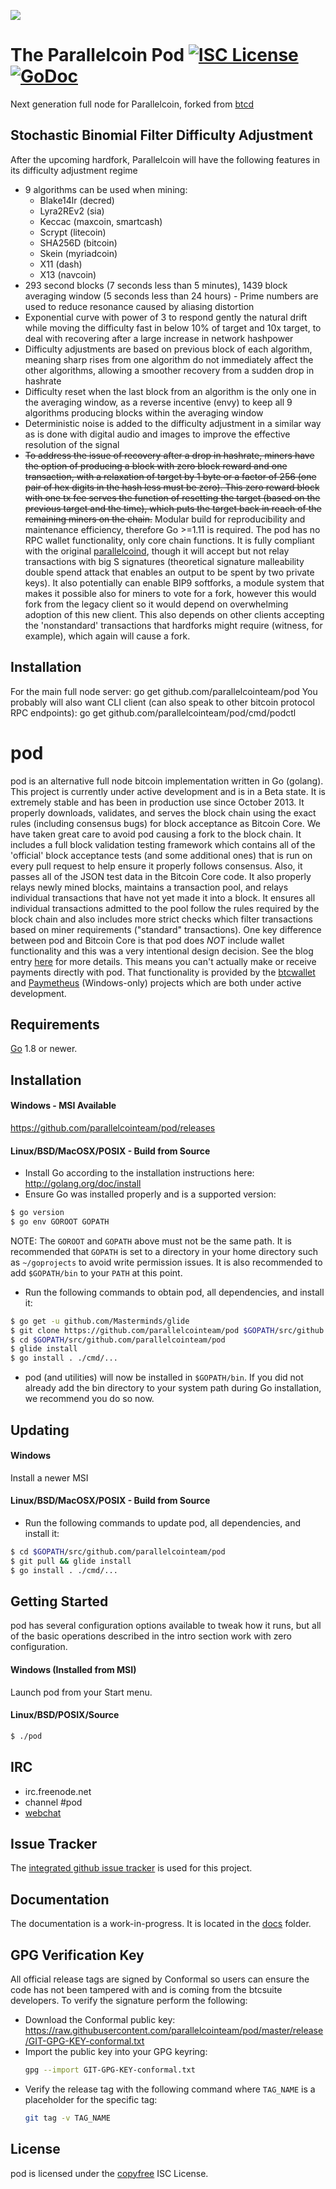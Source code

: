 ![](https://gitlab.com/parallelcoin/node/raw/master/assets/logo.png)
# The Parallelcoin Pod [![ISC License](http://img.shields.io/badge/license-ISC-blue.svg)](http://copyfree.org) [![GoDoc](https://img.shields.io/badge/godoc-reference-blue.svg)](http://godoc.org/github.com/parallelcointeam/pod)
<!-- [![Build Status](https://travis-ci.org/parallelcointeam/pod.png?branch=master)](https://travis-ci.org/parallelcointeam/pod) -->
Next generation full node for Parallelcoin, forked from [btcd](https://github.com/btcsuite/btcd)
## Stochastic Binomial Filter Difficulty Adjustment
After the upcoming hardfork, Parallelcoin will have the following features in its difficulty adjustment regime
- 9 algorithms can be used when mining:
  - Blake14lr (decred)
  - Lyra2REv2 (sia)
  - Keccac (maxcoin, smartcash)
  - Scrypt (litecoin)
  - SHA256D (bitcoin)
  - Skein (myriadcoin)
  - X11 (dash)
  - X13 (navcoin)
- 293 second blocks (7 seconds less than 5 minutes), 1439 block averaging window (5 seconds less than 24 hours) - Prime numbers are used to reduce resonance caused by aliasing distortion
- Exponential curve with power of 3 to respond gently the natural drift while moving the difficulty fast in below 10% of target and 10x target, to deal with recovering after a large increase in network hashpower
- Difficulty adjustments are based on previous block of each algorithm, meaning sharp rises from one algorithm do not immediately affect the other algorithms, allowing a smoother recovery from a sudden drop in hashrate
- Difficulty reset when the last block from an algorithm is the only one in the averaging window, as a reverse incentive (envy) to keep all 9 algorithms producing blocks within the averaging window
- Deterministic noise is added to the difficulty adjustment in a similar way as is done with digital audio and images to improve the effective resolution of the signal
- ~~To address the issue of recovery after a drop in hashrate, miners have the option of producing a block with zero block reward and one transaction, with a relaxation of target by 1 byte or a factor of 256 (one pair of hex digits in the hash less must be zero). This zero reward block with one tx fee serves the function of resetting the target (based on the previous target and the time), which puts the target back in reach of the remaining miners on the chain.~~
Modular build for reproducibility and maintenance efficiency, therefore Go >=1.11 is required.
The pod has no RPC wallet functionality, only core chain functions. It is fully compliant with the original [parallelcoind](https://github.com/marcetin/parallelcoin), though it will accept but not relay transactions with big S signatures (theoretical signature malleability double spend attack that enables an output to be spent by two private keys).
It also potentially can enable BIP9 softforks, a module system that makes it possible also for miners to vote for a fork, however this would fork from the legacy client so it would depend on overwhelming adoption of this new client. This also depends on other clients accepting the 'nonstandard' transactions that hardforks might require (witness, for example), which again will cause a fork.
## Installation
For the main full node server:
    go get github.com/parallelcointeam/pod
You probably will also want CLI client (can also speak to other bitcoin protocol RPC endpoints):
    go get github.com/parallelcointeam/pod/cmd/podctl
# pod
pod is an alternative full node bitcoin implementation written in Go (golang).
This project is currently under active development and is in a Beta state. It
is extremely stable and has been in production use since October 2013.
It properly downloads, validates, and serves the block chain using the exact
rules (including consensus bugs) for block acceptance as Bitcoin Core. We have
taken great care to avoid pod causing a fork to the block chain. It includes a
full block validation testing framework which contains all of the 'official'
block acceptance tests (and some additional ones) that is run on every pull
request to help ensure it properly follows consensus. Also, it passes all of
the JSON test data in the Bitcoin Core code.
It also properly relays newly mined blocks, maintains a transaction pool, and
relays individual transactions that have not yet made it into a block. It
ensures all individual transactions admitted to the pool follow the rules
required by the block chain and also includes more strict checks which filter
transactions based on miner requirements ("standard" transactions).
One key difference between pod and Bitcoin Core is that pod does _NOT_ include
wallet functionality and this was a very intentional design decision. See the
blog entry [here](https://blog.conformal.com/pod-not-your-moms-bitcoin-daemon)
for more details. This means you can't actually make or receive payments
directly with pod. That functionality is provided by the
[btcwallet](https://github.com/btcsuite/btcwallet) and
[Paymetheus](https://github.com/btcsuite/Paymetheus) (Windows-only) projects
which are both under active development.
## Requirements
[Go](http://golang.org) 1.8 or newer.
## Installation
#### Windows - MSI Available
https://github.com/parallelcointeam/pod/releases
#### Linux/BSD/MacOSX/POSIX - Build from Source
- Install Go according to the installation instructions here:
  http://golang.org/doc/install
- Ensure Go was installed properly and is a supported version:
```bash
$ go version
$ go env GOROOT GOPATH
```
NOTE: The `GOROOT` and `GOPATH` above must not be the same path. It is
recommended that `GOPATH` is set to a directory in your home directory such as
`~/goprojects` to avoid write permission issues. It is also recommended to add
`$GOPATH/bin` to your `PATH` at this point.
- Run the following commands to obtain pod, all dependencies, and install it:
```bash
$ go get -u github.com/Masterminds/glide
$ git clone https://github.com/parallelcointeam/pod $GOPATH/src/github.com/parallelcointeam/pod
$ cd $GOPATH/src/github.com/parallelcointeam/pod
$ glide install
$ go install . ./cmd/...
```
- pod (and utilities) will now be installed in `$GOPATH/bin`. If you did
  not already add the bin directory to your system path during Go installation,
  we recommend you do so now.
## Updating
#### Windows
Install a newer MSI
#### Linux/BSD/MacOSX/POSIX - Build from Source
- Run the following commands to update pod, all dependencies, and install it:
```bash
$ cd $GOPATH/src/github.com/parallelcointeam/pod
$ git pull && glide install
$ go install . ./cmd/...
```
## Getting Started
pod has several configuration options available to tweak how it runs, but all
of the basic operations described in the intro section work with zero
configuration.
#### Windows (Installed from MSI)
Launch pod from your Start menu.
#### Linux/BSD/POSIX/Source
```bash
$ ./pod
```
## IRC
- irc.freenode.net
- channel #pod
- [webchat](https://webchat.freenode.net/?channels=pod)
## Issue Tracker
The [integrated github issue tracker](https://github.com/parallelcointeam/pod/issues)
is used for this project.
## Documentation
The documentation is a work-in-progress. It is located in the [docs](https://github.com/parallelcointeam/pod/tree/master/docs) folder.
## GPG Verification Key
All official release tags are signed by Conformal so users can ensure the code
has not been tampered with and is coming from the btcsuite developers. To
verify the signature perform the following:
- Download the Conformal public key:
  https://raw.githubusercontent.com/parallelcointeam/pod/master/release/GIT-GPG-KEY-conformal.txt
- Import the public key into your GPG keyring:
  ```bash
  gpg --import GIT-GPG-KEY-conformal.txt
  ```
- Verify the release tag with the following command where `TAG_NAME` is a
  placeholder for the specific tag:
  ```bash
  git tag -v TAG_NAME
  ```
## License
pod is licensed under the [copyfree](http://copyfree.org) ISC License.

